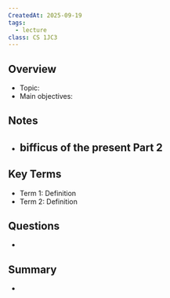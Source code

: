 ```yaml
---
CreatedAt: 2025-09-19
tags:
  - lecture
class: CS 1JC3
---
```

## Overview
- Topic:
- Main objectives:

## Notes
- bifficus of the present Part 2
	- 

## Key Terms
- Term 1: Definition
- Term 2: Definition

## Questions
- 

## Summary
- 
